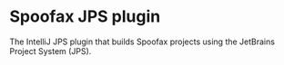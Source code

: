 # Spoofax JPS plugin
The IntelliJ JPS plugin that builds Spoofax projects using the JetBrains Project System (JPS).

